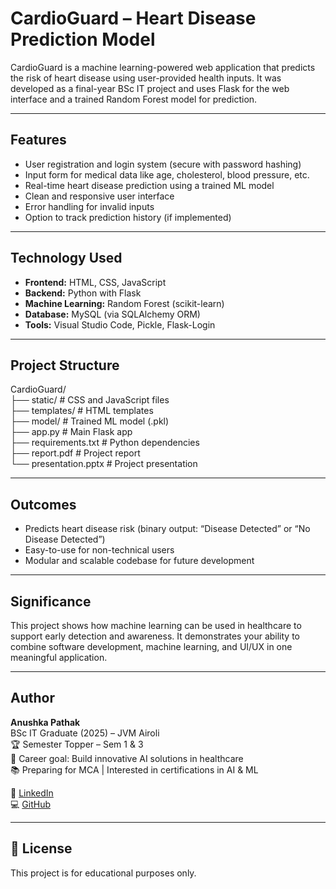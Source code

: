 #  CardioGuard – Heart Disease Prediction Model

CardioGuard is a machine learning-powered web application that predicts the risk of heart disease using user-provided health inputs. It was developed as a final-year BSc IT project and uses Flask for the web interface and a trained Random Forest model for prediction.

---

##  Features

- User registration and login system (secure with password hashing)  
- Input form for medical data like age, cholesterol, blood pressure, etc.  
- Real-time heart disease prediction using a trained ML model  
- Clean and responsive user interface  
- Error handling for invalid inputs  
- Option to track prediction history (if implemented)  

---

## Technology Used

- **Frontend:** HTML, CSS, JavaScript  
- **Backend:** Python with Flask  
- **Machine Learning:** Random Forest (scikit-learn)  
- **Database:** MySQL (via SQLAlchemy ORM)  
- **Tools:** Visual Studio Code, Pickle, Flask-Login  

---

## Project Structure

CardioGuard/  
├── static/             # CSS and JavaScript files  
├── templates/          # HTML templates  
├── model/              # Trained ML model (.pkl)  
├── app.py              # Main Flask app  
├── requirements.txt    # Python dependencies  
├── report.pdf          # Project report  
└── presentation.pptx   # Project presentation  

---

##  Outcomes

- Predicts heart disease risk (binary output: “Disease Detected” or “No Disease Detected”)  
- Easy-to-use for non-technical users  
- Modular and scalable codebase for future development  

---

## Significance

This project shows how machine learning can be used in healthcare to support early detection and awareness. It demonstrates your ability to combine software development, machine learning, and UI/UX in one meaningful application.

---

##  Author

**Anushka Pathak**  
BSc IT Graduate (2025) – JVM Airoli  
🏆 Semester Topper – Sem 1 & 3  
🎯 Career goal: Build innovative AI solutions in healthcare  
📚 Preparing for MCA | Interested in certifications in AI & ML  

🔗 [LinkedIn](https://www.linkedin.com/in/anushkapathak27)  
💻 [GitHub](https://github.com/AnushkaPathak27)  

---

## 📜 License

This project is for educational purposes only.
